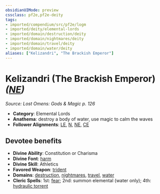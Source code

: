 ```yaml
---
obsidianUIMode: preview
cssclass: pf2e,pf2e-deity
tags:
- imported/compendium/src/pf2e/logm
- imported/deity/elemental-lords
- imported/domain/destruction/deity
- imported/domain/nightmares/deity
- imported/domain/travel/deity
- imported/domain/water/deity
aliases: ["Kelizandri", "The Brackish Emperor"]
---
```

# Kelizandri (The Brackish Emperor) *([NE](neutral-evil-b1.md))*  
*Source: Lost Omens: Gods & Magic p. 126*  

- **Category**: Elemental Lords
- **Anathema**: destroy a body of water, use magic to calm the waves
- **Follower Alignments**: [LE](lawful-evil-b1.md), [N](neutral-b1.md), [NE](neutral-evil-b1.md), [CE](chaotic-evil-b1.md)

## Devotee benefits

- **Divine Ability**: Constitution or Charisma
- **Divine Font**: [harm](../../spells/harm.md)
- **Divine Skill**: Athletics
- **Favored Weapon**: [trident](../../equipment/items/trident.md)
- **Domains**: [destruction](../domains.md#Destruction), [nightmares](../domains.md#Nightmares), [travel](../domains.md#Travel), [water](../domains.md#Water)
- **Cleric Spells**: 1st: [fear](../../spells/fear.md); 2nd: summon elemental (water only); 4th: [hydraulic torrent](../../spells/hydraulic-torrent.md)